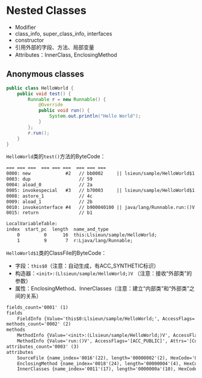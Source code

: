 # Nested Classes

- Modifier
- class_info, super_class_info, interfaces
- constructor
- 引用外部的字段、方法、局部变量
- Attributes：InnerClass, EnclosingMethod

## Anonymous classes

```java
public class HelloWorld {
    public void test() {
        Runnable r = new Runnable() {
            @Override
            public void run() {
                System.out.println("Hello World");
            }
        };
        r.run();
    }
}
```

`HelloWorld`类的`test()`方法的ByteCode：

```txt
=== === ===  === === ===  === === ===
0000: new             #2   // bb0002     || lsieun/sample/HelloWorld$1
0003: dup                  // 59
0004: aload_0              // 2a
0005: invokespecial   #3   // b70003     || lsieun/sample/HelloWorld$1.<init>:(Llsieun/sample/HelloWorld;)V
0008: astore_1             // 4c
0009: aload_1              // 2b
0010: invokeinterface #4   // b900040100 || java/lang/Runnable.run:()V
0015: return               // b1

LocalVariableTable:
index  start_pc  length  name_and_type
    0         0      16  this:Llsieun/sample/HelloWorld;
    1         9       7  r:Ljava/lang/Runnable;
```

`HelloWorld$1`类的ClassFile的ByteCode：

- 字段：`this$0`（注意：自动生成，有ACC_SYNTHETIC标识）
- 构造器：`<init>:(Llsieun/sample/HelloWorld;)V` （注意：接收“外部类”的参数）
- 属性：EnclosingMethod、InnerClasses（注意：建立“内部类”和“外部类”之间的关系）

```txt
fields_count='0001' (1)
fields
    FieldInfo {Value='this$0:Llsieun/sample/HelloWorld;', AccessFlags='[ACC_FINAL,ACC_SYNTHETIC]', Attrs='[]', HexCode='10100009000a0000'}
methods_count='0002' (2)
methods
    MethodInfo {Value='<init>:(Llsieun/sample/HelloWorld;)V', AccessFlags='null', Attrs='[Code, MethodParameters]', HexCode='...'}
    MethodInfo {Value='run:()V', AccessFlags='[ACC_PUBLIC]', Attrs='[Code]', HexCode='...'}
attributes_count='0003' (3)
attributes
    SourceFile {name_index='0016'(22), length='00000002'(2), HexCode='0016000000020017'}
    EnclosingMethod {name_index='0018'(24), length='00000004'(4), HexCode='0018000000040019001a'}
    InnerClasses {name_index='0011'(17), length='0000000a'(10), HexCode='00110000000a00010006000000000000'}
```
